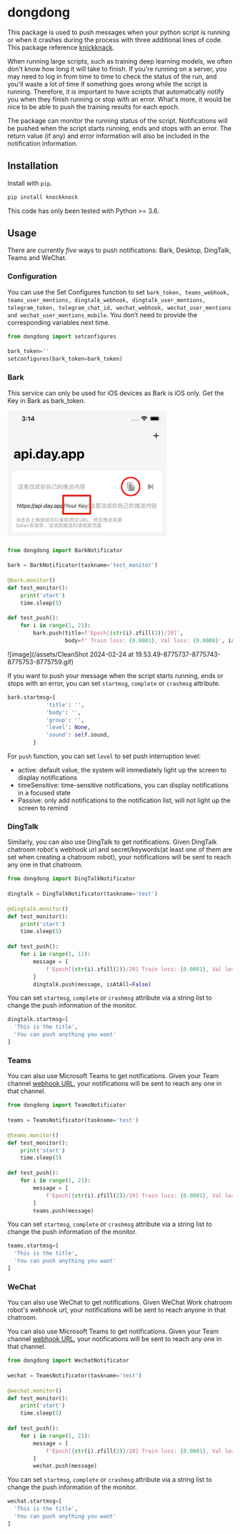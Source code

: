 # dongdong

This package is used to push messages when your python script is running or when it crashes during the process with three additional lines of code. This package reference [knickknack](https://github.com/huggingface/knockknock).

When running large scripts, such as training deep learning models, we often don't know how long it will take to finish. If you're running on a server, you may need to log in from time to time to check the status of the run, and you'll waste a lot of time if something goes wrong while the script is running. Therefore, it is important to have scripts that automatically notify you when they finish running or stop with an error. What's more, it would be nice to be able to push the training results for each epoch.

The package can monitor the running status of the script. Notifications will be pushed when the script starts running, ends and stops with an error. The return value (if any) and error information will also be included in the notification information.

## Installation

Install with `pip`.

```bash
pip install knockknock
```

This code has only been tested with Python >= 3.6.

## Usage

There are currently *five* ways to push notifications: Bark, Desktop, DingTalk, Teams and WeChat.

### Configuration

You can use the Set Configures function to set `bark_token, teams_webhook, teams_user_mentions, dingtalk_webhook, dingtalk_user_mentions, telegram_token, telegram_chat_id, wechat_webhook, wechat_user_mentions and wechat_user_mentions_mobile`. You don’t need to provide the corresponding variables next time.

```python
from dongdong import setconfigures

bark_token=''
setconfigures(bark_token=bark_token)
```

### Bark

This service can only be used for iOS devices as Bark is iOS only. Get the Key in Bark as bark_token.

![image](/assets/image-20240224175836304.png)

```python
from dongdong import BarkNotificator

bark = BarkNotificator(taskname='test_monitor')

@bark.monitor()
def test_monitor():
    print('start')
    time.sleep(5)
    
def test_push():
    for i in range(1, 21):
        bark.push(title=f'Epoch[{str(i).zfill(2)}/20]',
                  body=f' Train loss: {0.0001}, Val loss: {0.0000}', isArchive=1)
```

![image](/assets/CleanShot 2024-02-24 at 19.53.49-8775737-8775743-8775753-8775759.gif)

If you want to push your message when the script starts running, ends or stops with an error, you can set `startmsg`, `complete` or `crashmsg` attribute.

```python
bark.startmsg={
            'title': '',
            'body': '',
            'group': '',
            'level': None,
            'sound': self.sound,
        }
```

For `push` function, you can set `level` to set push interruption level:

- active: default value, the system will immediately light up the screen to display notifications
- timeSensitive: time-sensitive notifications, you can display notifications in a focused state
- Passive: only add notifications to the notification list, will not light up the screen to remind

### DingTalk

Similarly, you can also use DingTalk to get notifications. Given DingTalk chatroom robot's webhook url and secret/keywords(at least one of them are set when creating a chatroom robot), your notifications will be sent to reach any one in that chatroom.

```python
from dongdong import DingTalkNotificator

dingtalk = DingTalkNotificator(taskname='test')

@dingtalk.monitor()
def test_monitor():
    print('start')
    time.sleep(5)

def test_push():
    for i in range(1, 11):
        message = [
            f'Epoch[{str(i).zfill(2)}/20] Train loss: {0.0001}, Val loss: {0.0000}'
        ]
        dingtalk.push(message, isAtAll=False)
```

You can set  `startmsg`,  `complete` or `crashmsg` attribute via a string list to change the push information of the monitor.

```python
dingtalk.startmsg=[
  'This is the title',
  'You can push anything you want'
]
```

### Teams

You can also use Microsoft Teams to get notifications. Given your Team channel [webhook URL](https://docs.microsoft.com/en-us/microsoftteams/platform/concepts/connectors/connectors-using), your notifications will be sent to reach any one in that channel.

```python
from dongdong import TeamsNotificator

teams = TeamsNotificator(taskname='test')

@teams.monitor()
def test_monitor():
    print('start')
    time.sleep(5)

def test_push():
    for i in range(1, 21):
        message = [
            f'Epoch[{str(i).zfill(2)}/20] Train loss: {0.0001}, Val loss: {0.0000}'
        ]
        teams.push(message)
```

You can set  `startmsg`,  `complete` or `crashmsg` attribute via a string list to change the push information of the monitor.

```python
teams.startmsg=[
  'This is the title',
  'You can push anything you want'
]
```

### WeChat

You can also use WeChat to get notifications. Given WeChat Work chatroom robot's webhook url, your notifications will be sent to reach anyone in that chatroom.

You can also use Microsoft Teams to get notifications. Given your Team channel [webhook URL](https://docs.microsoft.com/en-us/microsoftteams/platform/concepts/connectors/connectors-using), your notifications will be sent to reach any one in that channel.

```python
from dongdong import WechatNotificator

wechat = TeamsNotificator(taskname='test')

@wechat.monitor()
def test_monitor():
    print('start')
    time.sleep(5)

def test_push():
    for i in range(1, 21):
        message = [
            f'Epoch[{str(i).zfill(2)}/20] Train loss: {0.0001}, Val loss: {0.0000}'
        ]
        wechat.push(message)
```

You can set  `startmsg`,  `complete` or `crashmsg` attribute via a string list to change the push information of the monitor.

```python
wechat.startmsg=[
  'This is the title',
  'You can push anything you want'
]
```

